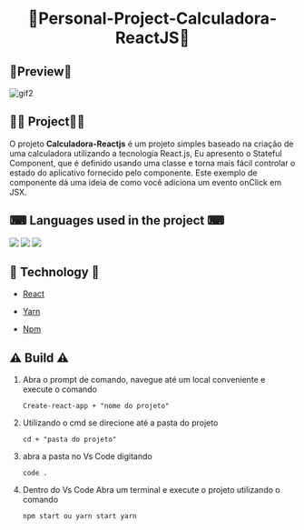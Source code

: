    <h1 style= "text-align:center";>📌Personal-Project-Calculadora-ReactJS📌</h1>


## 🔎**Preview**🔎
![gif2](https://user-images.githubusercontent.com/69303138/115310150-b8c91a00-a143-11eb-8782-bb87543eeab3.gif)


## 👨‍💻 **Project**👨‍💻

O projeto **Calculadora-Reactjs** é um projeto simples baseado na criação de uma calculadora utilizando a tecnologia React.js, Eu apresento o Stateful Component, que é definido usando uma classe e torna mais fácil controlar o estado do aplicativo fornecido pelo componente. Este exemplo de componente dá uma ideia de como você adiciona um evento onClick em JSX.


## ⌨ **Languages used in the project** ⌨ 

![](https://img.shields.io/badge/HTML5-E34F26?style=for-the-badge&logo=html5&logoColor=white) ![](https://img.shields.io/badge/CSS3-1572B6?style=for-the-badge&logo=css3&logoColor=white) ![](https://img.shields.io/badge/JavaScript-F7DF1E?style=for-the-badge&logo=javascript&logoColor=black)


## 🚀 **Technology** 🚀

<ul> <li><a href="https://reactjs.org" rel="nofollow">React</a> </li></ul>
<ul> <li><a href="https://classic.yarnpkg.com/lang/en/" rel="nofollow">Yarn</a> </li></ul>
<ul> <li><a href="https://docs.npmjs.com" rel="nofollow">Npm</a> </li></ul>



 ## ⚠️ **Build** ⚠️

1. Abra o prompt de comando, navegue até um local conveniente e execute o comando 

    <pre><code><span>Create-react-app + "nome do projeto"</span></code></pre>
    
2. Utilizando o cmd se direcione até a pasta do projeto 

    <pre><code><span>cd + "pasta do projeto"</span></code></pre>

3. abra a pasta no Vs Code digitando 

    <pre><code><span>code .</span></code></pre>
     
4. Dentro do Vs Code Abra um terminal e execute o projeto utilizando o comando 

    <pre><code><span>npm start ou yarn start</span> yarn</code></pre>
    
    
  
    



    
